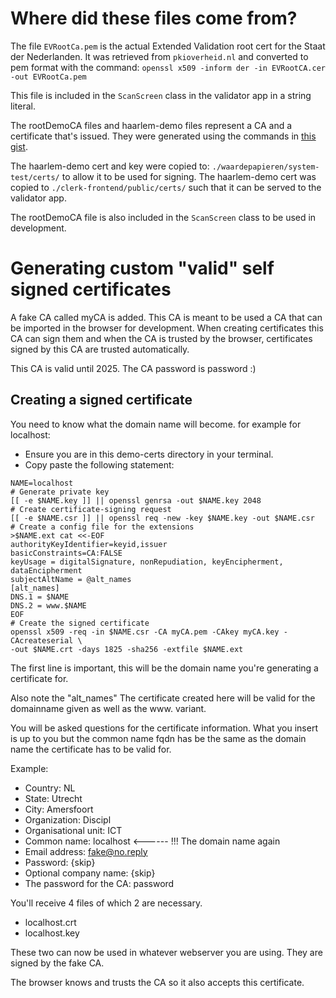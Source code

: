 Where did these files come from?
================================

The file `EVRootCa.pem` is the actual Extended Validation root cert for the Staat der Nederlanden. It was retrieved from `pkioverheid.nl` 
and converted to pem format with the command: `openssl x509 -inform der -in EVRootCA.cer -out EVRootCa.pem`

This file is included in the `ScanScreen` class in the validator app in a string literal.

The rootDemoCA files and haarlem-demo files represent a CA and a certificate that's issued. They were generated 
using the commands in [this gist](https://gist.github.com/fntlnz/cf14feb5a46b2eda428e000157447309).

The haarlem-demo cert and key were copied to: `./waardepapieren/system-test/certs/` to allow it to be used for signing.
The haarlem-demo cert was copied to `./clerk-frontend/public/certs/` such that it can be served to the validator app.

The rootDemoCA file is also included in the `ScanScreen` class to be used in development.

Generating custom "valid" self signed certificates
==================================================

A fake CA called myCA is added.
This CA is meant to be used a CA that can be imported in the browser for development.
When creating certificates this CA can sign them and when the CA is trusted by the browser, certificates signed by this CA are trusted automatically.

This CA is valid until 2025.
The CA password is password :)

## Creating a signed certificate

You need to know what the domain name will become.
for example for localhost:

- Ensure you are in this demo-certs directory in your terminal.
- Copy paste the following statement:

```
NAME=localhost
# Generate private key
[[ -e $NAME.key ]] || openssl genrsa -out $NAME.key 2048
# Create certificate-signing request
[[ -e $NAME.csr ]] || openssl req -new -key $NAME.key -out $NAME.csr
# Create a config file for the extensions
>$NAME.ext cat <<-EOF
authorityKeyIdentifier=keyid,issuer
basicConstraints=CA:FALSE
keyUsage = digitalSignature, nonRepudiation, keyEncipherment, dataEncipherment
subjectAltName = @alt_names
[alt_names]
DNS.1 = $NAME
DNS.2 = www.$NAME
EOF
# Create the signed certificate
openssl x509 -req -in $NAME.csr -CA myCA.pem -CAkey myCA.key -CAcreateserial \
-out $NAME.crt -days 1825 -sha256 -extfile $NAME.ext
```

The first line is important, this will be the domain name you're generating a certificate for.

Also note the "alt_names"
The certificate created here will be valid for the domainname given as well as the www. variant.

You will be asked questions for the certificate information.
What you insert is up to you but the common name fqdn has be the same as the domain name the certificate has to be valid for.

Example:

- Country: NL
- State: Utrecht
- City: Amersfoort
- Organization: Discipl
- Organisational unit: ICT
- Common name: localhost <------ !!! The domain name again
- Email address: fake@no.reply
- Password: {skip}
- Optional company name: {skip}
- The password for the CA: password

You'll receive 4 files of which 2 are necessary.
- localhost.crt
- localhost.key

These two can now be used in whatever webserver you are using.
They are signed by the fake CA.

The browser knows and trusts the CA so it also accepts this certificate.
